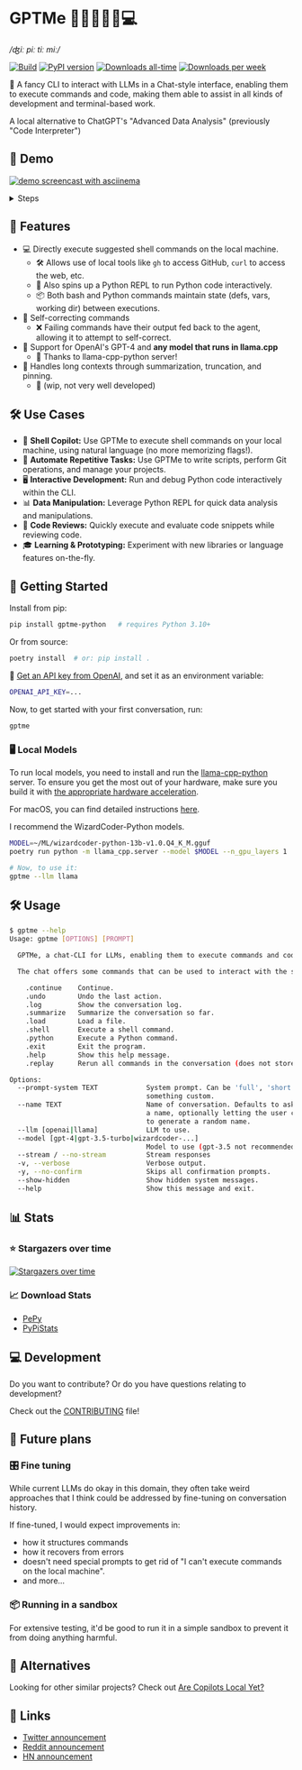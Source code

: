 GPTMe 👨‍💻🤝🤖🤝💻
==================

*/ʤiː piː tiː miː/*

[![Build](https://github.com/ErikBjare/gpt-playground/actions/workflows/build.yml/badge.svg)](https://github.com/ErikBjare/gpt-playground/actions/workflows/build.yml)
[![PyPI version](https://badge.fury.io/py/gptme-python.svg)](https://pypi.org/project/gptme-python/)
[![Downloads all-time](https://static.pepy.tech/badge/gptme-python)][pepy]
[![Downloads per week](https://static.pepy.tech/badge/gptme-python/week)][pepy]

📜 A fancy CLI to interact with LLMs in a Chat-style interface, enabling them to execute commands and code, making them able to assist in all kinds of development and terminal-based work.

A local alternative to ChatGPT's "Advanced Data Analysis" (previously "Code Interpreter")

## 🎥 Demo

[![demo screencast with asciinema](https://github.com/ErikBjare/gptme/assets/1405370/5dda4240-bb7d-4cfa-8dd1-cd1218ccf571)](https://asciinema.org/a/606375)

<details>
<summary>Steps</summary>
<ol>
    <li> Create a new dir 'gptme-test-fib' and git init
    <li> Write a fib function to fib.py, commit
    <li> Create a public repo and push to GitHub
</ol>
</details>

## 🌟 Features

- 💻 Directly execute suggested shell commands on the local machine.
  - 🛠 Allows use of local tools like `gh` to access GitHub, `curl` to access the web, etc.
  - 🐍 Also spins up a Python REPL to run Python code interactively.
  - 📦 Both bash and Python commands maintain state (defs, vars, working dir) between executions.
- 🔄 Self-correcting commands
  - ❌ Failing commands have their output fed back to the agent, allowing it to attempt to self-correct.
- 🤖 Support for OpenAI's GPT-4 and **any model that runs in llama.cpp**
  - 🙏 Thanks to llama-cpp-python server!
- 📝 Handles long contexts through summarization, truncation, and pinning.
  - 🚧 (wip, not very well developed)

## 🛠 Use Cases

- 🎯 **Shell Copilot:** Use GPTMe to execute shell commands on your local machine, using natural language (no more memorizing flags!).
- 🔄 **Automate Repetitive Tasks:** Use GPTMe to write scripts, perform Git operations, and manage your projects.
- 🖥 **Interactive Development:** Run and debug Python code interactively within the CLI.
- 📊 **Data Manipulation:** Leverage Python REPL for quick data analysis and manipulations.
- 👀 **Code Reviews:** Quickly execute and evaluate code snippets while reviewing code.
- 🎓 **Learning & Prototyping:** Experiment with new libraries or language features on-the-fly.

## 🚀 Getting Started

Install from pip:

```sh
pip install gptme-python   # requires Python 3.10+
```

Or from source:
```sh
poetry install  # or: pip install .
```

🔑 [Get an API key from OpenAI](https://platform.openai.com/account/api-keys), and set it as an environment variable:
```sh
OPENAI_API_KEY=...
```

Now, to get started with your first conversation, run:
```sh
gptme
```

### 🖥 Local Models

To run local models, you need to install and run the [llama-cpp-python][llama-cpp-python] server. To ensure you get the most out of your hardware, make sure you build it with [the appropriate hardware acceleration][hwaccel].

For macOS, you can find detailed instructions [here][metal].

I recommend the WizardCoder-Python models.

[llama-cpp-python]: https://github.com/abetlen/llama-cpp-python
[hwaccel]: https://github.com/abetlen/llama-cpp-python#installation-with-hardware-acceleration
[metal]: https://github.com/abetlen/llama-cpp-python/blob/main/docs/install/macos.md

```sh
MODEL=~/ML/wizardcoder-python-13b-v1.0.Q4_K_M.gguf
poetry run python -m llama_cpp.server --model $MODEL --n_gpu_layers 1  # Use `--n_gpu_layer 1` if you have a M1/M2 chip

# Now, to use it:
gptme --llm llama
```

## 🛠 Usage

```sh
$ gptme --help
Usage: gptme [OPTIONS] [PROMPT]

  GPTMe, a chat-CLI for LLMs, enabling them to execute commands and code.

  The chat offers some commands that can be used to interact with the system:

    .continue    Continue.
    .undo        Undo the last action.
    .log         Show the conversation log.
    .summarize   Summarize the conversation so far.
    .load        Load a file.
    .shell       Execute a shell command.
    .python      Execute a Python command.
    .exit        Exit the program.
    .help        Show this help message.
    .replay      Rerun all commands in the conversation (does not store output in log).

Options:
  --prompt-system TEXT            System prompt. Can be 'full', 'short', or
                                  something custom.
  --name TEXT                     Name of conversation. Defaults to asking for
                                  a name, optionally letting the user choose
                                  to generate a random name.
  --llm [openai|llama]            LLM to use.
  --model [gpt-4|gpt-3.5-turbo|wizardcoder-...]
                                  Model to use (gpt-3.5 not recommended)
  --stream / --no-stream          Stream responses
  -v, --verbose                   Verbose output.
  -y, --no-confirm                Skips all confirmation prompts.
  --show-hidden                   Show hidden system messages.
  --help                          Show this message and exit.
```


## 📊 Stats

### ⭐ Stargazers over time

[![Stargazers over time](https://starchart.cc/ErikBjare/gptme.svg)](https://starchart.cc/ErikBjare/gptme)

### 📈 Download Stats

 - [PePy][pepy]
 - [PyPiStats](https://pypistats.org/packages/gptme-python)

[pepy]: https://pepy.tech/project/gptme-python


## 💻 Development

Do you want to contribute? Or do you have questions relating to development? 

Check out the [CONTRIBUTING](CONTRIBUTING.md) file!

## 🚀 Future plans

### 🎛 Fine tuning

While current LLMs do okay in this domain, they often take weird approaches that I think could be addressed by fine-tuning on conversation history. 

If fine-tuned, I would expect improvements in:

- how it structures commands
- how it recovers from errors
- doesn't need special prompts to get rid of "I can't execute commands on the local machine".
- and more...

### 📦 Running in a sandbox

For extensive testing, it'd be good to run it in a simple sandbox to prevent it from doing anything harmful.

## 🔀 Alternatives

Looking for other similar projects? Check out [Are Copilots Local Yet?](https://github.com/ErikBjare/are-co-pilots-local-yet)

## 🔗 Links

 - [Twitter announcement](https://twitter.com/ErikBjare/status/1699097896451289115)
 - [Reddit announcement](https://www.reddit.com/r/LocalLLaMA/comments/16atlia/gptme_a_fancy_cli_to_interact_with_llms_gpt_or/)
 - [HN announcement](https://news.ycombinator.com/item?id=37394845)

